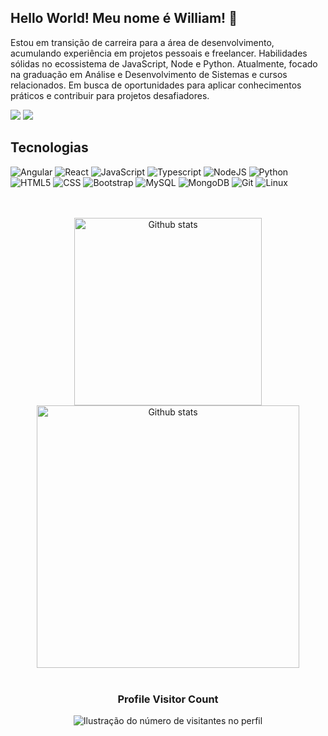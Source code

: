 ## Hello World! Meu nome é <strong>William</strong>! 👋

<p align="left"> 
  Estou em transição de carreira para a área de desenvolvimento, acumulando experiência em projetos pessoais e freelancer. Habilidades sólidas no ecossistema de JavaScript, Node e Python. Atualmente, focado na graduação em Análise e Desenvolvimento de Sistemas e cursos relacionados. Em busca de oportunidades para aplicar conhecimentos práticos e contribuir para projetos desafiadores.
<p/

<a href = "mailto:william.diasmarcos@gmail.com"><img src="https://img.shields.io/badge/-Gmail-%23333?style=for-the-badge&logo=gmail&logoColor=white" target="_blank"></a>
<a href="https://www.linkedin.com/in/william-dias-marcos" target="_blank"><img src="https://img.shields.io/badge/-LinkedIn-%230077B5?style=for-the-badge&logo=linkedin&logoColor=white" target="_blank"></a>
 
## Tecnologias
![Angular](https://img.shields.io/badge/angular-%23DD0031.svg?style=for-the-badge&logo=angular&logoColor=white)
![React](https://img.shields.io/badge/React-20232A?style=for-the-badge&logo=react&logoColor=61DAFB)
![JavaScript](https://img.shields.io/badge/JavaScript-F7DF1E?style=for-the-badge&logo=javascript&logoColor=black)
![Typescript](https://img.shields.io/badge/TypeScript-007ACC?style=for-the-badge&logo=typescript&logoColor=white)
![NodeJS](https://img.shields.io/badge/node.js-6DA55F?style=for-the-badge&logo=node.js&logoColor=white)
![Python](https://img.shields.io/badge/python-3670A0?style=for-the-badge&logo=python&logoColor=ffdd54)
![HTML5](https://img.shields.io/badge/HTML5-E34F26?style=for-the-badge&logo=html5&logoColor=white)
![CSS](https://img.shields.io/badge/CSS3-1572B6?style=for-the-badge&logo=css3&logoColor=white)
![Bootstrap](https://img.shields.io/badge/Bootstrap-563D7C?style=for-the-badge&logo=bootstrap&logoColor=white)
![MySQL](https://img.shields.io/badge/MySQL-005C84?style=for-the-badge&logo=mysql&logoColor=white)
![MongoDB](https://img.shields.io/badge/MongoDB-4EA94B?style=for-the-badge&logo=mongodb&logoColor=white)
![Git](https://img.shields.io/badge/Git-E34F26?style=for-the-badge&logo=git&logoColor=white)
![Linux](https://img.shields.io/badge/Linux-FCC624?style=for-the-badge&logo=linux&logoColor=black)

<br>
<br>

<div align="center">
  <img
    width= "300"
    src="https://github-readme-stats.vercel.app/api/top-langs/?username=William-Dias-Marcos&theme=dark&hide_border=false&include_all_commits=true&count_private=true&layout=compact"
    alt="Github stats"
  />
  <img
    width= "420"
    src="https://github-readme-streak-stats.herokuapp.com/?user=William-Dias-Marcos&theme=dark&hide_border=false"
    alt="Github stats"
  />
</div>
 
<br>

<div align="center">
  <h3><b>Profile Visitor Count</b></h3>
</div>

<p align="center">
  <img
    src="https://profile-counter.glitch.me/William-Dias-Marcos/count.svg"
    alt="Ilustração do número de visitantes no perfil"
  />
</p>
